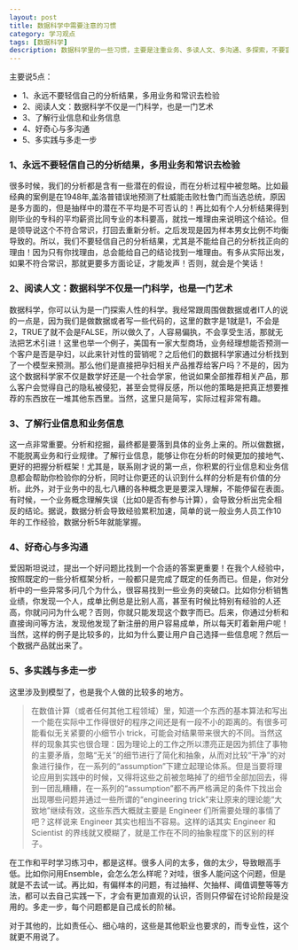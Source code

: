 ```yaml
---
layout: post
title: 数据科学中需要注意的习惯
category: 学习观点
tags: [数据科学]
description: 数据科学里的一些习惯，主要是注重业务、多读人文、多沟通、多探索，不要盲目自信
---
```


主要说5点：

- 1、永远不要轻信自己的分析结果，多用业务和常识去检验  
- 2、阅读人文：数据科学不仅是一门科学，也是一门艺术  
- 3、了解行业信息和业务信息  
- 4、好奇心与多沟通  
- 5、多实践与多走一步  

<!-- more -->

### 1、永远不要轻信自己的分析结果，多用业务和常识去检验
很多时候，我们的分析都是含有一些潜在的假设，而在分析过程中被忽略。比如最经典的案例是在1948年,盖洛普错误地预测了杜威能击败杜鲁门而当选总统，原因是多方面的，但是抽样中的潜在不平均是不可否认的！再比如有个人分析结果得到刚毕业的专科的平均薪资比同专业的本科要高，就找一堆理由来说明这个结论。但是领导说这个不符合常识，打回去重新分析。之后发现是因为样本男女比例不均衡导致的。所以，我们不要轻信自己的分析结果，尤其是不能给自己的分析找正向的理由！因为只有你找理由，总会能给自己的结论找到一堆理由。有多从实际出发，如果不符合常识，那就更要多方面论证，才能发声！否则，就会是个笑话！

### 2、阅读人文：数据科学不仅是一门科学，也是一门艺术
数据科学，你可以认为是一门探索人性的科学。我经常跟周围做数据或者IT人的说的一点是，因为我们是做数据或者写一些代码的，这里的数字是1就是1，不会是2，TRUE了就不会是FALSE，所以做久了，人容易偏执，不会享受生活，那就无法把艺术引进！这里也举一个例子，美国有一家大型商场，业务经理想能否预测一个客户是否是孕妇，以此来针对性的营销呢？之后他们的数据科学家通过分析找到了一个模型来预测。那么他们是直接把孕妇相关产品推荐给客户吗？不是的，因为这个数据科学家不仅是数学好还是一个社会学家，他说如果全部推荐相关产品，那么客户会觉得自己的隐私被侵犯，甚至会觉得反感，所以他的策略是把真正想要推荐的东西放在一堆其他东西里。当然，这里只是简写，实际过程非常有趣。

### 3、了解行业信息和业务信息
这一点非常重要。分析和挖掘，最终都是要落到具体的业务上来的。所以做数据，不能脱离业务和行业规律。了解行业信息，能够让你在分析的时候更加的接地气、更好的把握分析框架！尤其是，联系刚才说的第一点，你积累的行业信息和业务信息都会帮助你检验你的分析，同时让你更还的认识到什么样的分析是有价值的分析。此外，对于业务中的乱七八糟的各种概念更是要深入理解，不能停留在表面。有时候，一个业务概念理解失误（比如0是否有参与计算），会导致分析出完全相反的结论。据说，数据分析会导致经验累积加速，简单的说一般业务人员工作10年的工作经验，数据分析5年就能掌握。

### 4、好奇心与多沟通
爱因斯坦说过，提出一个好问题比找到一个合适的答案更重要！在我个人经验中，按照既定的一些分析框架分析，一般都只是完成了既定的任务而已。但是，你对分析中的一些异常多问几个为什么，很容易找到一些业务的突破口。比如你分析销售业绩，你发现一个人，成单比例总是比别人高，甚至有时候比特别有经验的人还高，你就问问为什么呢？否则，你就只能发现这个数字而已。后来，你通过分析和直接询问等方法，发现他发现了新注册的用户容易成单，所以每天盯着新用户呢！当然，这样的例子是比较多的，比如为什么要让用户自己选择一些信息呢？然后一个数据产品就出来了。

### 5、多实践与多走一步
这里涉及到模型了，也是我个人做的比较多的地方。

> 在数值计算（或者任何其他工程领域）里，知道一个东西的基本算法和写出一个能在实际中工作得很好的程序之间还是有一段不小的距离的。有很多可能看似无关紧要的小细节小 trick，可能会对结果带来很大的不同。当然这样的现象其实也很合理：因为理论上的工作之所以漂亮正是因为抓住了事物的主要矛盾，忽略“无关”的细节进行了简化和抽象，从而对比较“干净”的对象进行操作，在一系列的“assumption”下建立起理论体系。但是当要将理论应用到实践中的时候，又得将这些之前被忽略掉了的细节全部加回去，得到一团乱糟糟，在一系列的“assumption”都不再严格满足的条件下找出会出现哪些问题并通过一些所谓的“engineering trick”来让原来的理论能“大致地”继续有效，这些东西大概就主要是 Engineer 们所需要处理的事情了吧？这样说来 Engineer 其实也相当不容易。这样的话其实 Engineer 和 Scientist 的界线就又模糊了，就是工作在不同的抽象程度下的区别的样子。 

在工作和平时学习练习中，都是这样。很多人问的太多，做的太少，导致眼高手低。比如你问用Ensemble，会怎么怎么样呢？对哇，很多人能问这个问题，但是就是不去试一试。再比如，有偏样本的问题，有过抽样、欠抽样、阈值调整等等方法，都可以去自己实践一下，才会有更加直观的认识，否则只停留在讨论阶段是没用的。多走一步，每个问题都是自己成长的阶梯。

对于其他的，比如责任心、细心啥的，这些是其他职业也要求的，而专业性，这个就更不用说了。